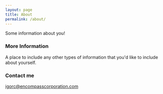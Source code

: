 ```yaml
---
layout: page
title: About
permalink: /about/
---
```


Some information about you!

### More Information

A place to include any other types of information that you'd like to include about yourself.

### Contact me

[igorc@encompasscorporation.com](mailto:igorc@encompasscorporation.com)
